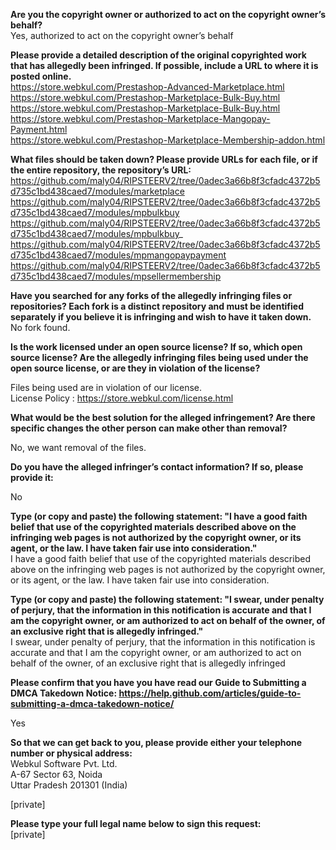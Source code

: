 **Are you the copyright owner or authorized to act on the copyright owner’s behalf?**  
Yes, authorized to act on the copyright owner’s behalf

**Please provide a detailed description of the original copyrighted work that has allegedly been infringed. If possible, include a URL to where it is posted online.**  
https://store.webkul.com/Prestashop-Advanced-Marketplace.html  
https://store.webkul.com/Prestashop-Marketplace-Bulk-Buy.html  
https://store.webkul.com/Prestashop-Marketplace-Bulk-Buy.html  
https://store.webkul.com/Prestashop-Marketplace-Mangopay-Payment.html  
https://store.webkul.com/Prestashop-Marketplace-Membership-addon.html

**What files should be taken down? Please provide URLs for each file, or if the entire repository, the repository’s URL:**  
https://github.com/maly04/RIPSTEERV2/tree/0adec3a66b8f3cfadc4372b5d735c1bd438caed7/modules/marketplace  
https://github.com/maly04/RIPSTEERV2/tree/0adec3a66b8f3cfadc4372b5d735c1bd438caed7/modules/mpbulkbuy  
https://github.com/maly04/RIPSTEERV2/tree/0adec3a66b8f3cfadc4372b5d735c1bd438caed7/modules/mpbulkbuy_  
https://github.com/maly04/RIPSTEERV2/tree/0adec3a66b8f3cfadc4372b5d735c1bd438caed7/modules/mpmangopaypayment  
https://github.com/maly04/RIPSTEERV2/tree/0adec3a66b8f3cfadc4372b5d735c1bd438caed7/modules/mpsellermembership

**Have you searched for any forks of the allegedly infringing files or repositories? Each fork is a distinct repository and must be identified separately if you believe it is infringing and wish to have it taken down.**  
No fork found.

**Is the work licensed under an open source license? If so, which open source license? Are the allegedly infringing files being used under the open source license, or are they in violation of the license?**

Files being used are in violation of our license.  
License Policy : https://store.webkul.com/license.html

**What would be the best solution for the alleged infringement? Are there specific changes the other person can make other than removal?**

No, we want removal of the files.

**Do you have the alleged infringer’s contact information? If so, please provide it:**

No

**Type (or copy and paste) the following statement: "I have a good faith belief that use of the copyrighted materials described above on the infringing web pages is not authorized by the copyright owner, or its agent, or the law. I have taken fair use into consideration."**  
I have a good faith belief that use of the copyrighted materials described above on the infringing web pages is not authorized by the copyright owner, or its agent, or the law. I have taken fair use into consideration.

**Type (or copy and paste) the following statement: "I swear, under penalty of perjury, that the information in this notification is accurate and that I am the copyright owner, or am authorized to act on behalf of the owner, of an exclusive right that is allegedly infringed."**  
I swear, under penalty of perjury, that the information in this notification is accurate and that I am the copyright owner, or am authorized to act on behalf of the owner, of an exclusive right that is allegedly infringed

**Please confirm that you have you have read our Guide to Submitting a DMCA Takedown Notice: https://help.github.com/articles/guide-to-submitting-a-dmca-takedown-notice/**

Yes

**So that we can get back to you, please provide either your telephone number or physical address:**    
Webkul Software Pvt. Ltd.  
A-67 Sector 63, Noida  
Uttar Pradesh 201301 (India)

[private]

**Please type your full legal name below to sign this request:**  
[private]
